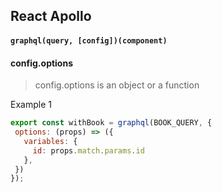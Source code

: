 ## React Apollo


 #### `graphql(query, [config])(component)`

 #### config.options

 >config.options is an object or a function 

Example 1

 ```js
export const withBook = graphql(BOOK_QUERY, {
  options: (props) => ({
    variables: {
      id: props.match.params.id
    },
  })
});
 ```